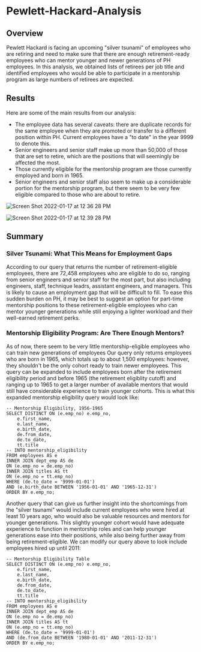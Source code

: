 # Pewlett-Hackard-Analysis
## Overview
Pewlett Hackard is facing an upcoming "silver tsunami" of employees who are retiring and need to make sure that there are enough retirement-ready employees who can mentor younger and newer generations of PH employees. In this analysis, we obtained lists of retirees per job title and identified employees who would be able to participate in a mentorship program as large numbers of retirees are expected. 
## Results
Here are some of the main results from our analysis:
* The employee data has several caveats: there are duplicate records for the same employee when they are promoted or transfer to a different position within PH. Current employees have a "to date" in the year 9999 to denote this.
* Senior engineers and senior staff make up more than 50,000 of those that are set to retire, which are the positions that will seemingly be affected the most.
* Those currently eligible for the mentorship program are those currently employed and born in 1965.
* Senior engineers and senior staff also seem to make up a considerable portion for the mentorship program, but there seem to be very few eligible compared to those who are about to retire.

![Screen Shot 2022-01-17 at 12 36 28 PM](https://user-images.githubusercontent.com/92702922/149822543-b1892267-5c77-4ef0-b60e-6a7aff9ac9b4.png)

![Screen Shot 2022-01-17 at 12 39 28 PM](https://user-images.githubusercontent.com/92702922/149822846-5581153d-1ef9-47c2-aae9-b8777e2758b4.png)

## Summary
### Silver Tsunami: What This Means for Employment Gaps
According to our query that returns the number of retirement-eligible employees, there are 72,458 employees who are eligible to do so, ranging from senior engineers and senior staff for the most part, but also including engineers, staff, technique leadrs, assistant engineers, and managers. This is likely to cause an employment gap that will be difficult to fill. To ease this sudden burden on PH, it may be best to suggest an option for part-time mentorship positions to these retirement-eligible employees who can mentor younger generations while still enjoying a lighter workload and their well-earned retirement perks.
### Mentorship Eligibility Program: Are There Enough Mentors?
As of now, there seem to be very little mentorship-eligible employees who can train new generations of employees Our query only returns employees who are born in 1965, which totals up to about 1,500 employees: however, they shouldn't be the only cohort ready to train newer employees. This query can be expanded to include employees born after the retirement eligibility period and before 1965 (the retirement eligiblity cutoff) and ranging up to 1965 to get a larger number of available mentors that would still have considerable experience to train younger cohorts. This is what this expanded mentorship eligibility query would look like:
```
-- Mentorship Eligibility, 1956-1965
SELECT DISTINCT ON (e.emp_no) e.emp_no,
    e.first_name,
	e.last_name,
    e.birth_date,
	de.from_date,
	de.to_date,
	tt.title
-- INTO mentorship_eligibility
FROM employees AS e
INNER JOIN dept_emp AS de
ON (e.emp_no = de.emp_no)
INNER JOIN titles AS tt
ON (e.emp_no = tt.emp_no)
WHERE (de.to_date = '9999-01-01')
AND (e.birth_date BETWEEN '1956-01-01' AND '1965-12-31')
ORDER BY e.emp_no;
```
Another query that can give us further insight into the shortcomings from the "silver tsunami" would include current employees who were hired at least 10 years ago, who would also be valuable resources and mentors for younger generations. This slightly younger cohort would have adequate experience to function in mentorship roles and can help younger generations ease into their positions, while also being further away from being retirement-eligible. We can modify our query above to look include employees hired up until 2011:
```
-- Mentorship Eligibility Table
SELECT DISTINCT ON (e.emp_no) e.emp_no,
    e.first_name,
	e.last_name,
    e.birth_date,
	de.from_date,
	de.to_date,
	tt.title
-- INTO mentorship_eligibility
FROM employees AS e
INNER JOIN dept_emp AS de
ON (e.emp_no = de.emp_no)
INNER JOIN titles AS tt
ON (e.emp_no = tt.emp_no)
WHERE (de.to_date = '9999-01-01')
AND (de.from_date BETWEEN '1980-01-01' AND '2011-12-31')
ORDER BY e.emp_no;
```
